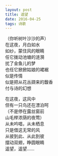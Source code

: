 ```yaml
---
layout: post
title: 遥望
date: 2016-04-25
tags: 诗歌
---
```

（你听树叶沙沙的声）  
在这夜，月白如水  
如纱，蒙住风的眼睛  
任它拨动池塘的涟漪  
扰了金鱼儿的梦  
也任它掀掀姑娘的裙裾  
似是传情  
似是把从花丛撷来的馥香  
付与诗的幻想  

在这夜，这风中  
但有一只鸟还在漂泊呵  
（不是停在露丝窗前  
山毛榉浓荫的夜莺）  
从未吟唱，从未栖息  
只是借这无常的风  
从彼到此、从此到彼  
摆动双翅，睁圆眼睛  
遥望，遥望……   